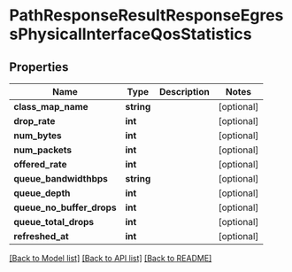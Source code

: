 # PathResponseResultResponseEgressPhysicalInterfaceQosStatistics

## Properties
Name | Type | Description | Notes
------------ | ------------- | ------------- | -------------
**class_map_name** | **string** |  | [optional] 
**drop_rate** | **int** |  | [optional] 
**num_bytes** | **int** |  | [optional] 
**num_packets** | **int** |  | [optional] 
**offered_rate** | **int** |  | [optional] 
**queue_bandwidthbps** | **string** |  | [optional] 
**queue_depth** | **int** |  | [optional] 
**queue_no_buffer_drops** | **int** |  | [optional] 
**queue_total_drops** | **int** |  | [optional] 
**refreshed_at** | **int** |  | [optional] 

[[Back to Model list]](../README.md#documentation-for-models) [[Back to API list]](../README.md#documentation-for-api-endpoints) [[Back to README]](../README.md)


